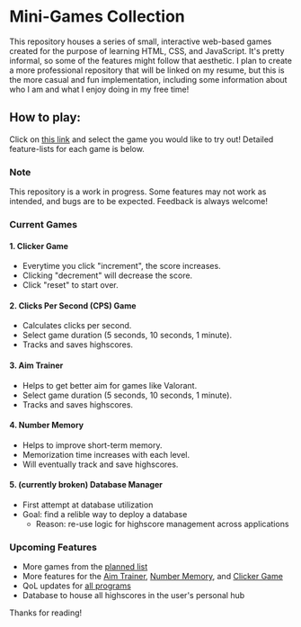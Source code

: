# Mini-Games Collection

This repository houses a series of small, interactive web-based games created for the purpose of learning HTML, CSS, and JavaScript. It's pretty informal, so some of the features might follow that aesthetic. I plan to create a more professional repository that will be linked on my resume, but this is the more casual and fun implementation, including some information about who I am and what I enjoy doing in my free time!

## How to play:
Click on [this link](https://mattwydra.github.io/projects/) and select the game you would like to try out! Detailed feature-lists for each game is below.

### Note  
This repository is a work in progress. Some features may not work as intended, and bugs are to be expected. Feedback is always welcome!  

### Current Games

#### 1. **Clicker Game**
- Everytime you click "increment", the score increases.
- Clicking "decrement" will decrease the score.
- Click "reset" to start over.

#### 2. **Clicks Per Second (CPS) Game**
- Calculates clicks per second.
- Select game duration (5 seconds, 10 seconds, 1 minute).
- Tracks and saves highscores.

#### 3. **Aim Trainer**
- Helps to get better aim for games like Valorant.
- Select game duration (5 seconds, 10 seconds, 1 minute).
- Tracks and saves highscores.

#### 4. **Number Memory**
- Helps to improve short-term memory.
- Memorization time increases with each level.
- Will eventually track and save highscores.

#### 5. (currently broken) **Database Manager**
- First attempt at database utilization
- Goal: find a relible way to deploy a database
    - Reason: re-use logic for highscore management across applications

### Upcoming Features
- More games from the [planned list](minigames/program_list.txt)
- More features for the [Aim Trainer](minigames/aim_trainer/issues_aim_trainer.txt), [Number Memory](minigames/number_memory/issues_number_memory.txt), and [Clicker Game](minigames/count_clicker/issues_count_clicker.txt)
- QoL updates for [all programs](minigames/feature_list_all_programs.txt)
- Database to house all highscores in the user's personal hub

Thanks for reading!
